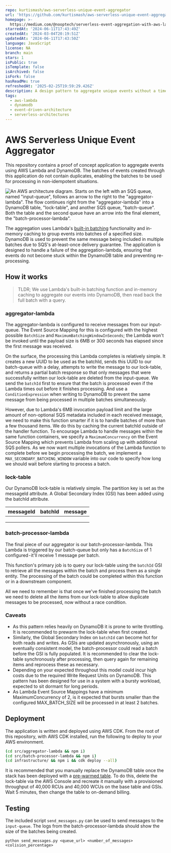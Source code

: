 ```yaml
---
repo: kurtismash/aws-serverless-unique-event-aggregator
url: 'https://github.com/kurtismash/aws-serverless-unique-event-aggregator'
homepage: >-
  https://medium.com/@nooptech/serverless-event-aggregation-with-aws-lambda-and-dynamodb-96fe1a742a81?source=friends_link&sk=2fe63f9d246458fa173231b7d506c6e8
starredAt: '2024-06-11T17:43:49Z'
createdAt: '2024-03-04T20:19:51Z'
updatedAt: '2024-06-11T17:43:50Z'
language: JavaScript
license: NA
branch: main
stars: 1
isPublic: true
isTemplate: false
isArchived: false
isFork: false
hasReadMe: true
refreshedAt: '2025-02-25T19:59:29.426Z'
description: A design pattern to aggregate unique events without a time-based trigger.
tags:
  - aws-lambda
  - dynamodb
  - event-driven-architecture
  - serverless-architectures
---
```


# AWS Serverless Unique Event Aggregator

This repository contains a proof of concept application to aggregate events using AWS Lambda and DynamoDB. The batches of events created through this application do not contain duplicates, enabling the batches to be used for processing in non-idempotent situations.

![An AWS architecture diagram. Starts on the left with an SQS queue, named "input-queue", follows an arrow to the right to the "aggregator-lambda". The flow continues right from the "aggregator-lambda" into a DynamoDB table, "lock-table", and another SQS queue, "batch-queue". Both the table and the second queue have an arrow into the final element, the "batch-processor-lambda".](docs/images/architecture.png)

The aggregation uses Lambda's [built-in batching](https://aws.amazon.com/about-aws/whats-new/2020/11/aws-lambda-now-supports-batch-windows-of-up-to-5-minutes-for-functions/) functionality and in-memory caching to group events into batches of a specified size. DynamoDB is used to prevent the same message being included in multiple batches due to SQS's at-least-once delivery guarantee. The application is designed to handle a failure of the aggregation-lambda, ensuring that events do not become stuck within the DynamoDB table and preventing re-processing.

## How it works
> TLDR; We use Lambda's built-in batching function and in-memory caching to aggregate our events into DynamoDB, then read back the full batch with a query.

### aggregator-lambda
The aggregator-lambda is configured to receive messages from our input-queue. The Event Source Mapping for this is configured with the highest possible `BatchSize` and `MaximumBatchingWindowInSeconds`; the Lambda won't be invoked until the payload size is 6MB or 300 seconds has elapsed since the first message was received.

On the surface, the processing this Lambda completes is relatively simple. It creates a new UUID to be used as the batchId, sends this UUID to our batch-queue with a delay, attempts to write the message to our lock-table, and returns a partial batch response so that only messages that were successfully written our lock-table are deleted from the input-queue. We send the `batchId` first to ensure that the batch is processed even if the Lambda times out before it finishes processing. And use a `ConditionExpression` when writing to DynamoDB to prevent the same message from being processed in multiple batches simultaneously.

However, due to Lambda's 6MB invocation payload limit and the large amount of non-optional SQS metadata included in each received message, we need to make this function smarter if it is to handle batches of more than a few thousand items. We do this by caching the current batchId outside of the handler function. To encourage Lambda to handle messages within the same function containers, we specify a `MaximumConcurrency` on the Event Source Mapping which prevents Lambda from scaling up with additional SQS pollers. As we now want multiple invocations of the Lambda function to complete before we begin processing the batch, we implement a `MAX_SECONDARY_BATCHING_WINDOW` variable into our code to specify how long we should wait before starting to process a batch.

### lock-table
Our DynamoDB lock-table is relatively simple. The partition key is set as the messageId attribute. A Global Secondary Index (GSI) has been added using the batchId attribute.

| messageId | batchId | message |
| - | - | -|
| | | |
| | | |
| | | |

### batch-processor-lambda
The final piece of our aggregator is our batch-processor-lambda. This Lambda is triggered by our batch-queue but only has a `BatchSize` of 1 configured - it'll receive 1 message per batch.

This function's primary job is to query our lock-table using the `batchId` GSI to retrieve all the messages within the batch and process them as a single entity. The processing of the batch could be completed within this function or in a downstream component.

All we need to remember is that once we've finished processing the batch we need to delete all the items from our lock-table to allow duplicate messages to be processed, now without a race condition.

### Caveats
- As this pattern relies heavily on DynamoDB it is prone to write throttling. It is recommended to prewarm the lock-table when first created.
- Similarly, the Global Secondary Index on `batchId` can become hot for both reads and writes. As GSIs are updated asynchronously, using an eventually consistent model, the batch-processor could read a batch before the GSI is fully populated. It is recommended to clear the lock-table synchronously after processing, then query again for remaining items and reprocess these as necessary.
- Depending on your expected throughout this model could incur high costs due to the required Write Request Units on DynamoDB. This pattern has been designed for use in a system with a bursty workload, expected to sit dormant for long periods.
- As Lambda Event Source Mappings have a minimum MaximumConcurrency of 2, is it expected that bursts smaller than the configured MAX_BATCH_SIZE will be processed in at least 2 batches.

## Deployment

The application is written and deployed using AWS CDK. From the root of this repository, with AWS CDK installed, run the following to deploy to your AWS environment.

```sh
(cd src/aggregator-lambda && npm i)
(cd src/batch-processor-lambda && npm i)
(cd infrastructure/ && npm i && cdk deploy --all)
```

It is recommended that you manually replace the DynamoDB table once the stack has been deployed with a [pre-warmed table](https://docs.aws.amazon.com/amazondynamodb/latest/developerguide/pre-warming-on-demand-capacity-mode.html). To do this, delete the lock-table via the AWS Console and recreate it manually with a provisioned throughput of 40,000 RCUs and 40,000 WCUs on the base table and GSIs. Wait 5 minutes, then change the table to on-demand billing.

## Testing

The included script `send_messages.py` can be used to send messages to the `input-queue`. The logs from the batch-processor-lambda should show the size of the batches being created.
```
python send_messages.py <queue_url> <number_of_messages> <colision_percentage>
```
